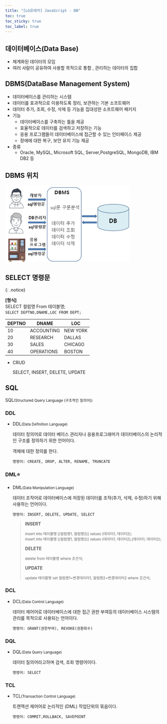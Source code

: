 ```yaml
---
title: "[LG유레카] JavaScript - DB"
toc: true
toc_sticky: true
toc_label: true
---
```


## 데이터베이스(Data Base)

- 체계화된 데이터의 모임
- 여러 사람이 공유하여 사용할 목적으로 통합 , 관리하는 데이터의 집합

## DBMS(DataBase Management System)

- 데이터베이스를 관리하는 시스템
- 데이터를 효과적으로 이용하도록 정리, 보관하는 기본 소프트웨어
- 데이터 추가, 조회, 수정, 삭제 등 기능을 집대성한 소프트웨어 패키지
- 기능
  - 데이터베이스를 구축하는 틀을 제공
  - 효율적으로 데이터를 검색하고 저장하는 기능
  - 응용 프로그램들이 데이터베이스에 접근할 수 있는 인터페이스 제공
  - 장애에 대한 복구, 보안 유지 기능 제공
- 종류
  - Oracle, MySQL, Microsoft SQL, Server,PostgreSQL, MongoDB, IBM DB2 등

## DBMS 위치

<img src="/../../images/2024-07-10-Ajax2 (copy)/image-20240710115001287.png" alt="image-20240710115001287" style="zoom:80%;" />

## SELECT 명령문

{: .notice}

**[형식]**<br>SELECT 컬럼명 From 테이블명;<br>`SELECT DEPTNO,DNAME,LOC FROM DEPT;`

| DEPTNO | DNAME      | LOC      |
| ------ | ---------- | -------- |
| 10     | ACCOUNTING | NEW YORK |
| 20     | RESEARCH   | DALLAS   |
| 30     | SALES      | CHICAGO  |
| 40     | OPERATIONS | BOSTON   |

- CRUD

  SELECT, INSERT, DELETE, UPDATE

## SQL

SQL<small>(Structured Query Language (구조적인 질의어))</small>

### DDL

- DDL<small>(Data Definition Language)</small>

  데이터 정의어로 데이터 베이스 관리자나 응용프로그래머가 데이터베이스의 논리적인 구조를 정의하기 위한 언어이다.

  객체에 대한 정의를 한다.

  `명령어: CREATE, DROP, ALTER, RENAME, TRUNCATE`

### DML⭐

- <span class="hlm">DML<small>(Data Manipulation Language)</small></span>

  데이터 조작어로 데이터베이스에 저장된 데이터를 조작(추가, 삭제, 수정)하기 위해 사용하는 언어이다.

  `명령어: INSERT, DELETE, UPDATE, SELECT`

  > **INSERT**
  >
  > <small>insert into 테이블명 [(컬럼명1, 컬럼명2)] values (데이터1, 데이터2);<br>insert into 테이블명 [(컬럼명1, 컬럼명2)] values (데이터1, 데이터2),(데이터1, 데이터2);</small>
  >
  > **DELETE**
  >
  > <small>delete from 테이블명 where 조건식;</small>
  >
  > **UPDATE**
  >
  > <small>update 테이블명 set 컬럼명1=변경데이터1, 컬럼명2=변경데이터2 where 조건식;</small>

### DCL

- DCL<small>(Data Control Language)</small>

  데이터 제어어로 데이터베이스에 대한 접근 권한 부여등의 데이터베이스 시스템의 관리를 목적으로 사용되는 언어이다.

  `명령어: GRANT(권한부여), REVOKE(권환회수)`

### DQL

- DQL<small>(Data Query Language)</small>

  데이터 질의어라고하며 검색, 조회 명령어이다.

  `명령어: SELECT`

### TCL

- TCL<small>(Transaction Control Language)</small>

  트랜잭션 제어어로 논리적인 (DML) 작업단위의 묶음이다.

  `명령어: COMMIT,ROLLBACK, SAVEPOINT`